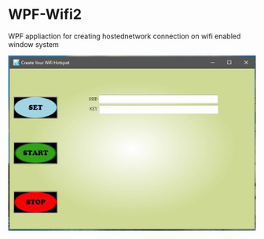 # WPF-Wifi2
WPF appliaction for creating hostednetwork connection on wifi enabled window system

![alt text](Capture.JPG)
